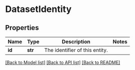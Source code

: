 # DatasetIdentity

## Properties
Name | Type | Description | Notes
------------ | ------------- | ------------- | -------------
**id** | **str** | The identifier of this entity. | 

[[Back to Model list]](../README.md#documentation-for-models) [[Back to API list]](../README.md#documentation-for-api-endpoints) [[Back to README]](../README.md)


